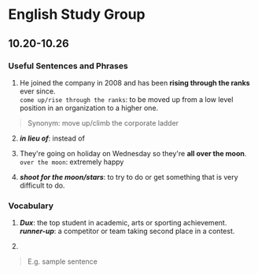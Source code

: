 # English Study Group
## 10.20-10.26

### Useful Sentences and Phrases

1. He joined the company in 2008 and has been **rising through the ranks** ever since.  
`come up/rise through the ranks`: to be moved up from a low level position in an organization to a higher one.  
> Synonym: move up/climb the corporate ladder

2. ***in lieu of***: instead of

3. They're going on holiday on Wednesday so they're **all over the moon**.  
`over the moon`: extremely happy

4. ***shoot for the moon/stars***: to try to do or get something that is very difficult to do.  

### Vocabulary

1. ***Dux***: the top student in academic, arts or sporting achievement.  
***runner-up***: a competitor or team taking second place in a contest.

2.
> E.g. sample sentence
